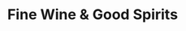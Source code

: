 ---
title: "Fine Wine & Good Spirits"
url: /monroeville/fine-wine-und-good-spirits-broadway-boulevard/
shop: Spirituosen
---